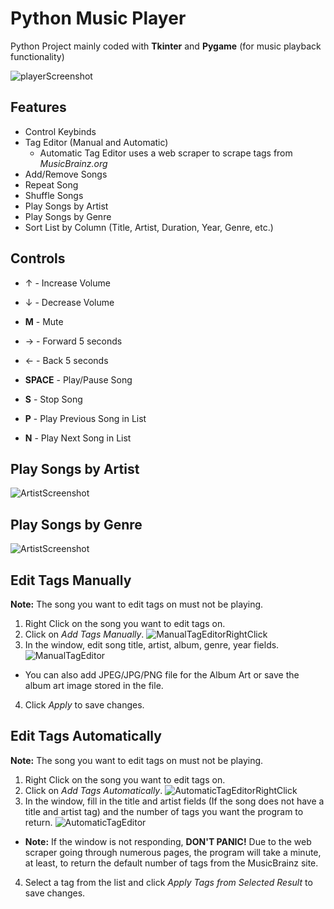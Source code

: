 # Python Music Player
Python Project mainly coded with **Tkinter** and **Pygame** (for music playback functionality)

![playerScreenshot](https://i.gyazo.com/68cd448847d5c1b0ad0028b4089e9290.png)

## Features
- Control Keybinds
- Tag Editor (Manual and Automatic)
  - Automatic Tag Editor uses a web scraper to scrape tags from *MusicBrainz.org*
- Add/Remove Songs
- Repeat Song
- Shuffle Songs
- Play Songs by Artist
- Play Songs by Genre
- Sort List by Column (Title, Artist, Duration, Year, Genre, etc.)

## Controls
- &#x2191; - Increase Volume
- &#x2193; - Decrease Volume
- **M** - Mute
- &#x2192; - Forward 5 seconds
- &#x2190; - Back 5 seconds

- **SPACE** - Play/Pause Song
- **S** - Stop Song
- **P** - Play Previous Song in List
- **N** - Play Next Song in List

## Play Songs by Artist
![ArtistScreenshot](https://i.gyazo.com/c9a741467b6e677a6f23cf0ce7b2be40.png)

## Play Songs by Genre
![ArtistScreenshot](https://i.gyazo.com/4703dc9fa758e75ff718cc64f79c6109.png)

## Edit Tags Manually
**Note:** The song you want to edit tags on must not be playing.
1. Right Click on the song you want to edit tags on.
2. Click on *Add Tags Manually*.
![ManualTagEditorRightClick](https://i.imgur.com/R7R9t0p.png)
3. In the window, edit song title, artist, album, genre, year fields.
![ManualTagEditor](https://i.gyazo.com/38e24020f8de8331648326724054e03c.png)
* You can also add JPEG/JPG/PNG file for the Album Art or save the album art image stored in the file.
4. Click *Apply* to save changes.

## Edit Tags Automatically
**Note:** The song you want to edit tags on must not be playing.
1. Right Click on the song you want to edit tags on.
2. Click on *Add Tags Automatically*.
![AutomaticTagEditorRightClick](https://i.imgur.com/58I2ViZ.png)
3. In the window, fill in the title and artist fields (If the song does not have a title and artist tag) and the number of tags you want the program to return.
![AutomaticTagEditor](https://i.gyazo.com/34df1b9890e7ee593110737e8990f614.png)
* **Note:**  If the window is not responding, **DON'T PANIC!** Due to the web scraper going through numerous pages, the program will take a minute, at least, to return the default number of tags from the MusicBrainz site.
4. Select a tag from the list and click *Apply Tags from Selected Result* to save changes.

